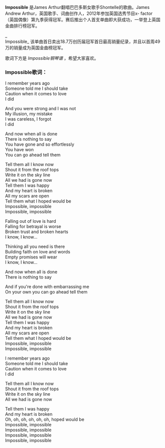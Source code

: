 

**Impossible** 是James Arthur翻唱巴巴多斯女歌手Shontelle的歌曲。James Andrew
Arthur，英国歌手、词曲创作人，2012年参加英国选秀节目x-
factor（英国偶像）第九季获得冠军。赛后推出个人首支单曲即大获成功，一举登上英国金曲排行榜冠军。

_  
Impossible_ 该单曲首日卖出18.7万创历届冠军首日最高销量纪录，并且以首周49万的销量成为英国金曲榜冠军。

  
歌词下方是 _Impossible钢琴谱_ ，希望大家喜欢。

### Impossible歌词：

I remember years ago  
Someone told me I should take  
Caution when it comes to love  
I did

And you were strong and I was not  
My illusion, my mistake  
I was careless, I forgot  
I did

And now when all is done  
There is nothing to say  
You have gone and so effortlessly  
You have won  
You can go ahead tell them

Tell them all I know now  
Shout it from the roof tops  
Write it on the sky line  
All we had is gone now  
Tell them I was happy  
And my heart is broken  
All my scars are open  
Tell them what I hoped would be  
Impossible, impossible  
Impossible, impossible

Falling out of love is hard  
Falling for betrayal is worse  
Broken trust and broken hearts  
I know, I know...

Thinking all you need is there  
Building faith on love and words  
Empty promises will wear  
I know, I know...

And now when all is done  
There is nothing to say

And if you're done with embarrassing me  
On your own you can go ahead tell them

Tell them all I know now  
Shout it from the roof tops  
Write it on the sky line  
All we had is gone now  
Tell them I was happy  
And my heart is broken  
All my scars are open  
Tell them what I hoped would be  
Impossible, impossible  
Impossible, impossible

I remember years ago  
Someone told me I should take  
Caution when it comes to love  
I did

Tell them all I know now  
Shout it from the roof tops  
Write it on the sky line  
All we had is gone now

Tell them I was happy  
And my heart is broken  
Oh, oh, oh, oh, oh, oh, hoped would be  
Impossible, impossible  
Impossible, impossible  
Impossible, impossible  
Impossible, impossible

